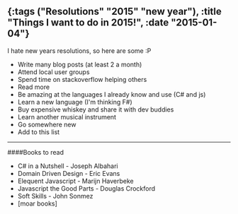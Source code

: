 {:tags ("Resolutions" "2015" "new year"), :title "Things I want to do in 2015!", :date "2015-01-04"}
-----
I hate new years resolutions, so here are some :P

* Write many blog posts (at least 2 a month)
* Attend local user groups
* Spend time on stackoverflow helping others
* Read more
* Be amazing at the languages I already know and use (C# and js)
* Learn a new language (I'm thinking F#)
* Buy expensive whiskey and share it with dev buddies
* Learn another musical instrument
* Go somewhere new
* Add to this list
___

####Books to read
* C# in a Nutshell - Joseph Albahari
* Domain Driven Design - Eric Evans
* Elequent Javascript - Marijn Haverbeke 
* Javascript the Good Parts - Douglas Crockford
* Soft Skills - John Sonmez
* [moar books]


